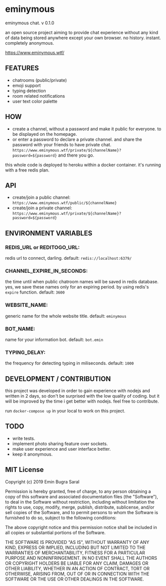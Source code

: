 # eminymous
eminymous chat. v 0.1.0

an open source project aiming to provide chat experience without any kind of data being stored anywhere except your own browser. no history. instant. completely anonymous.

https://www.eminymous.wtf/

## FEATURES

- chatrooms (public/private)
- emoji support
- typing detection
- room related notifications
- user text color palette

## HOW 

- create a channel, without a password and make it public for everyone. to be displayed on the homepage.
- or enter a password to declare a private channel. and share the password with your friends to have private chat. `https://www.eminymous.wtf/private/${channelName}?password=${password}` and there you go.

this whole code is deployed to heroku within a docker container. it's running with a free redis plan.

## API

- create/join a public channel: `https://www.eminymous.wtf/public/${channelName}`
- create/join a private channel: `https://www.eminymous.wtf/private/${channelName}?password=${password}`


## ENVIRONMENT VARIABLES

### REDIS_URL or REDITOGO_URL:

redis url to connect, darling. default: `redis://localhost:6379/`

### CHANNEL_EXPIRE_IN_SECONDS:

the time until when public chatroom names will be saved in redis database. yes, we save these names only for an expiring period. by using redis's `expire` function. default: `3600`

### WEBSITE_NAME:

generic name for the whole website title. default: `eminymous`

### BOT_NAME:

name for your information bot. default: `bot.emin`

### TYPING_DELAY:

the frequency for detecting typing in miliseconds. default: `1000`


## DEVELOPMENT / CONTRIBUTION 

this project was developed in order to gain experience with nodejs and written in 2 days, so don't be surprised with the low quality of coding. but it will be improved by the time i get better with nodejs. feel free to contribute. 

run `docker-compose up` in your local to work on this project.

## TODO

- write tests.
- implement photo sharing feature over sockets.
- make user experience and user interface better.
- keep it anonymous.


## MIT License

Copyright (c) 2019 Emin Bugra Saral

Permission is hereby granted, free of charge, to any person obtaining a copy
of this software and associated documentation files (the "Software"), to deal
in the Software without restriction, including without limitation the rights
to use, copy, modify, merge, publish, distribute, sublicense, and/or sell
copies of the Software, and to permit persons to whom the Software is
furnished to do so, subject to the following conditions:

The above copyright notice and this permission notice shall be included in all
copies or substantial portions of the Software.

THE SOFTWARE IS PROVIDED "AS IS", WITHOUT WARRANTY OF ANY KIND, EXPRESS OR
IMPLIED, INCLUDING BUT NOT LIMITED TO THE WARRANTIES OF MERCHANTABILITY,
FITNESS FOR A PARTICULAR PURPOSE AND NONINFRINGEMENT. IN NO EVENT SHALL THE
AUTHORS OR COPYRIGHT HOLDERS BE LIABLE FOR ANY CLAIM, DAMAGES OR OTHER
LIABILITY, WHETHER IN AN ACTION OF CONTRACT, TORT OR OTHERWISE, ARISING FROM,
OUT OF OR IN CONNECTION WITH THE SOFTWARE OR THE USE OR OTHER DEALINGS IN THE
SOFTWARE.
